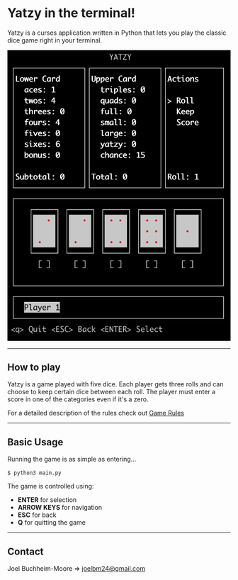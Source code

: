 # Yatzy in the terminal!
Yatzy is a curses application written in Python that lets you play the classic dice game right in your terminal.

![Game Play Image](.images/game.png)

---

## How to play
Yatzy is a game played with five dice. Each player gets three rolls and can choose to keep certain dice between each roll. The player must enter a score in one of the categories even if it's a zero.

For a detailed description of the rules check out [Game Rules](https://gamerules.com/rules/yahtzee-dice-game/ 'Full Game Rules')

---

## Basic Usage

Running the game is as simple as entering...
```
$ python3 main.py
```

The game is controlled using:
* **ENTER** for selection
* **ARROW KEYS** for navigation
* **ESC** for back
* **Q** for quitting the game

---

## Contact
Joel Buchheim-Moore => joelbm24@gmail.com
